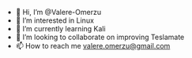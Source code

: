 - 👋 Hi, I’m @Valere-Omerzu
- 👀 I’m interested in Linux
- 🌱 I’m currently learning Kali
- 💞️ I’m looking to collaborate on improving Teslamate
- 📫 How to reach me valere.omerzu@gmail.com 

<!---
Valere-Omerzu/Valere-Omerzu is a ✨ special ✨ repository because its `README.md` (this file) appears on your GitHub profile.
You can click the Preview link to take a look at your changes.
--->

